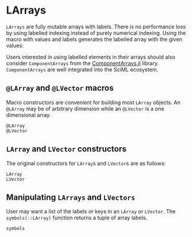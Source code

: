 # LArrays

`LArrays` are fully mutable arrays with labels. There is no performance
loss by using labelled indexing instead of purely numerical indexing. 
Using the macro with values and labels generates the labelled array with
the given values:

Users interested in using labelled elements in their arrays should also 
consider `ComponentArrays` from the 
[ComponentArrays.jl](https://docs.sciml.ai/ComponentArrays/stable/)
library. `ComponentArrays` are well integrated into the SciML ecosystem. 

## `@LArray` and `@LVector` macros

Macro constructors are convenient for building most `LArray` objects. An 
`@LArray` may be of arbitrary dimension while an `@LVector` is a 
one dimensional array. 

```@docs
@LArray
@LVector
```

## `LArray` and `LVector` constructors

The original constructors for `LArray`s and `LVector`s are as 
follows: 

```@docs
LArray
LVector
```
## Manipulating `LArrays` and `LVectors`

User may want a list of the labels or keys in an `LArray` or `LVector`.
The `symbols(::LArray)` function returns a tuple of array labels.

```@docs
symbols
```